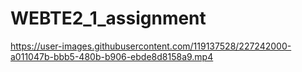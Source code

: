 # WEBTE2_1_assignment


https://user-images.githubusercontent.com/119137528/227242000-a011047b-bbb5-480b-b906-ebde8d8158a9.mp4

